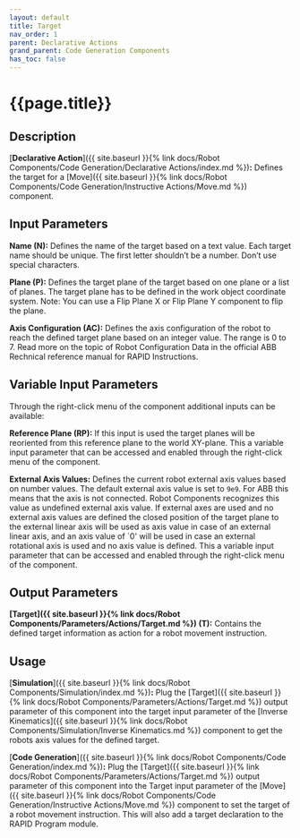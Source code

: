 ```yaml
---
layout: default
title: Target
nav_order: 1
parent: Declarative Actions
grand_parent: Code Generation Components
has_toc: false
---
```


# **{{page.title}}**

## **Description**

[**Declarative Action**]({{ site.baseurl }}{% link docs/Robot Components/Code Generation/Declarative Actions/index.md %})**:** Defines the target for a [Move]({{ site.baseurl }}{% link docs/Robot Components/Code Generation/Instructive Actions/Move.md %}) component.

## **Input Parameters**

**Name (N):** Defines the name of the target based on a text value. Each target name should be unique. The first letter shouldn’t be a number. Don’t use special characters.

**Plane (P):** Defines the target plane of the target based on one plane or a list of planes. The target plane has to be defined in the work object coordinate system. Note: You can use a Flip Plane X or Flip Plane Y component to flip the plane.

**Axis Configuration (AC):** Defines the axis configuration of the robot to reach the defined target plane based on an integer value. The range is 0 to 7. Read more on the topic of Robot Configuration Data in the official ABB Rechnical reference manual for RAPID Instructions.

## **Variable Input Parameters**

Through the right-click menu of the component additional inputs can be available:

**Reference Plane (RP):** If this input is used the target planes will be reoriented from this reference plane to the world XY-plane. This a variable input parameter that can be accessed and enabled through the right-click menu of the component. 

**External Axis Values:** Defines the current robot external axis values based on number values. The default external axis value is set to `9e9`. For ABB this means that the axis is not connected. Robot Components recognizes this value as undefined external axis value. If external axes are used and no external axis values are defined the closed position of the target plane to the external linear axis will be used as axis value in case of an external linear axis, and an axis value of `0' will be used in case an external rotational axis is used and no axis value is defined. This a variable input parameter that can be accessed and enabled through the right-click menu of the component. 

## **Output Parameters**

**[Target]({{ site.baseurl }}{% link docs/Robot Components/Parameters/Actions/Target.md %}) (T):** Contains the defined target information as action for a robot movement instruction.

## **Usage**

[**Simulation**]({{ site.baseurl }}{% link docs/Robot Components/Simulation/index.md %})**:** Plug the [Target]({{ site.baseurl }}{% link docs/Robot Components/Parameters/Actions/Target.md %}) output parameter of this component into the target input parameter of the [Inverse Kinematics]({{ site.baseurl }}{% link docs/Robot Components/Simulation/Inverse Kinematics.md %}) component to get the robots axis values for the defined target.

[**Code Generation**]({{ site.baseurl }}{% link docs/Robot Components/Code Generation/index.md %})**:** Plug the [Target]({{ site.baseurl }}{% link docs/Robot Components/Parameters/Actions/Target.md %}) output parameter of this component into the Target input parameter of the [Move]({{ site.baseurl }}{% link docs/Robot Components/Code Generation/Instructive Actions/Move.md %}) component to set the target of a robot movement instruction. This will also add a target declaration to the RAPID Program module.